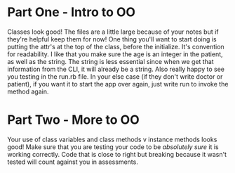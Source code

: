 # Part One - Intro to OO
Classes look good! The files are a little large because of your notes but if they're helpful keep them for now! One thing you'll want to start doing is putting the attr's at the top of the class, before the initialize. It's convention for readability. 
I like that you make sure the age is an integer in the patient, as well as the string. The string is less essential since when we get that information from the CLI, it will already be a string. 
Also really happy to see you testing in the run.rb file. In your else case (if they don't write doctor or patient), if you want it to start the app over again, just write run to invoke the method again.

# Part Two - More to OO
Your use of class variables and class methods v instance methods looks good! Make sure that you are testing your code to be *absolutely sure* it is working correctly. Code that is close to right but breaking because it wasn't tested will count against you in assessments. 
